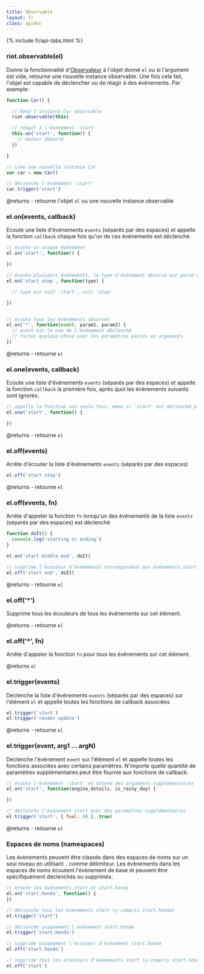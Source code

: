 ```yaml
---
title: Observable
layout: fr
class: apidoc
---
```


{% include fr/api-tabs.html %}


### <a name="constructor"></a> riot.observable(el)

Donne la fonctionnalité d'[Observateur](http://en.wikipedia.org/wiki/Observer_pattern) à l'objet donné `el` ou si l'argument est vide, retourne une nouvelle instance observable. Une fois cela fait, l'objet est capable de déclencher ou de réagir à des événements. Par exemple:

``` js
function Car() {

  // Rend l'instance Car observable
  riot.observable(this)

  // réagit à l'événement 'start'
  this.on('start', function() {
    // moteur démarré
  })

}

// crée une nouvelle instance Car
var car = new Car()

// déclenche l'événement 'start'
car.trigger('start')
```

@returns - retourne l'objet `el` ou une nouvelle instance observable

### <a name="on"></a> el.on(events, callback)

Ecoute une liste d'événements `events` (séparés par des espaces) et appelle la fonction `callback` chaque fois qu'un de ces événements est déclenché.

``` js
// écoute un unique événement
el.on('start', function() {

})

// écoute plusieurs événements, le type d'événement observé est passé en argument de la fonction callback
el.on('start stop', function(type) {

  // type est soit 'start', soit 'stop'

})


// écoute tous les événements observés
el.on('*', function(event, param1, param2) {
  // event est le nom de l'événement déclenché
  // faites quelque-chose avec les paramètres passés en arguments
})
```

@returns - retourne `el`

### <a name="one"></a> el.one(events, callback)

Ecoute une liste d'événements `events` (séparés par des espaces) et appelle la fonction `callback` la première fois, après quoi les événements suivants sont ignorés.

``` js
// appelle la fonction une seule fois, même si 'start' est déclenché plusieurs fois
el.one('start', function() {

})
```

@returns - retourne `el`

### <a name="off"></a> el.off(events)

Arrête d'écouter la liste d'événements `events` (séparés par des espaces)

``` js
el.off('start stop')
```

@returns - retourne `el`

### <a name="off-fn"></a> el.off(events, fn)

Arrête d'appeler la fonction `fn` lorsqu'un des événements de la liste `events` (séparés par des espaces) est déclenché

``` js
function doIt() {
  console.log('starting or ending')
}

el.on('start middle end', doIt)

// supprime l'écouteur d'événements correspondant aux événements start et end et à la fonction doIt
el.off('start end', doIt)
```

@returns - retourne `el`

### <a name="off-all"></a> el.off('*')

Supprime tous les écouteurs de tous les événements sur cet élément.

@returns - retourne `el`

### <a name="off-all-fn"></a> el.off('*', fn)

Arrête d'appeler la fonction `fn` pour tous les événements sur cet élément.

@returns `el`

### <a name="trigger"></a> el.trigger(events)

Déclenche la liste d'événements `events` (séparés par des espaces) sur l'élément `el` et appelle toutes les fonctions de callback associées

``` js
el.trigger('start')
el.trigger('render update')
```

@returns - retourne `el`

### <a name="trigger-args"></a> el.trigger(event, arg1 ... argN)

Déclenche l'événement `event` sur l'élément `el` et appelle toutes les fonctions associées avec certains paramètres. N'importe quelle quantité de paramètres supplémentaires peut être fournie aux fonctions de callback.

``` js
// écoute l'événement 'start' et attend des arguments supplémentaires
el.on('start', function(engine_details, is_rainy_day) {

})

// déclenche l'événement start avec des paramètres supplémentaires
el.trigger('start', { fuel: 89 }, true)

```

@returns - retourne `el`

### <a name="namespacing"></a> Espaces de noms (namespaces)

Les évènements peuvent être classés dans des espaces de noms sur un seul niveau en utilisant `.` comme délimiteur. Les évènements dans les espaces de noms écoutent l'évènement de base et peuvent être spécifiquement déclenchés ou supprimés.

``` js
// écoute les évènements start et start.honda
el.on('start.honda', function() {
})

// déclenche tous les évènements start (y-compris start.honda)
el.trigger('start')

// déclenche uniquement l'évènement start.honda
el.trigger('start.honda')

// supprime uniquement l'écouteur d'évènement start.honda
el.off('start.honda')

// supprime tous les écouteurs d'évènements start (y-compris start.honda)
el.off('start')
```
